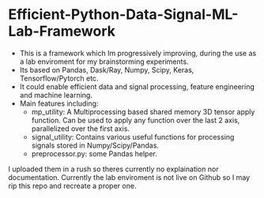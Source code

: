 # Efficient-Python-Data-Signal-ML-Lab-Framework

* This is a framework which Im progressively improving, during the use as a lab enviroment for my brainstorming experiments. 
* Its based on Pandas, Dask/Ray, Numpy, Scipy, Keras, Tensorflow/Pytorch etc. 
* It could enable efficient data and signal processing, feature engineering and machine learning. 
* Main features including:
  * mp_utility: A Multiprocessing based shared memory 3D tensor apply function. Can be used to apply any function over the last 2 axis, parallelized over the first axis. 
  * signal_utility: Contains various useful functions for processing signals stored in Numpy/Scipy/Pandas.
  * preprocessor.py: some Pandas helper. 

I uploaded them in a rush so theres currently no explaination nor documentation. 
Currently the lab enviroment is not live on Github so I may rip this repo and recreate a proper one. 
